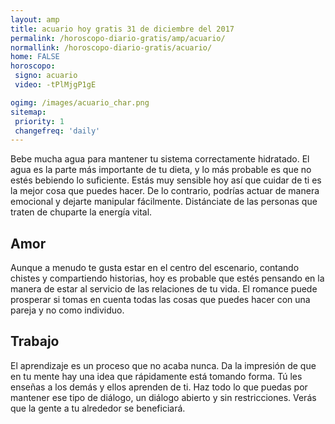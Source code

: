 ```yaml
---
layout: amp
title: acuario hoy gratis 31 de diciembre del 2017 
permalink: /horoscopo-diario-gratis/amp/acuario/
normallink: /horoscopo-diario-gratis/acuario/
home: FALSE
horoscopo:
 signo: acuario
 video: -tPlMjgP1gE

ogimg: /images/acuario_char.png
sitemap:
 priority: 1
 changefreq: 'daily'
---
```



Bebe mucha agua para mantener tu sistema correctamente hidratado. El agua es la parte más importante de tu dieta, y lo más probable es que no estés bebiendo lo suficiente. Estás muy sensible hoy así que cuidar de ti es la mejor cosa que puedes hacer. De lo contrario, podrías actuar de manera emocional y dejarte manipular fácilmente. Distánciate de las personas que traten de chuparte la energía vital.

## Amor

Aunque a menudo te gusta estar en el centro del escenario, contando chistes y compartiendo historias, hoy es probable que estés pensando en la manera de estar al servicio de las relaciones de tu vida. El romance puede prosperar si tomas en cuenta todas las cosas que puedes hacer con una pareja y no como individuo.

## Trabajo

El aprendizaje es un proceso que no acaba nunca. Da la impresión de que en tu mente hay una idea que rápidamente está tomando forma. Tú les enseñas a los demás y ellos aprenden de ti. Haz todo lo que puedas por mantener ese tipo de diálogo, un diálogo abierto y sin restricciones. Verás que la gente a tu alrededor se beneficiará.